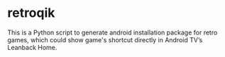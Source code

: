 # retroqik
This is a Python script to generate android installation package for retro games, which could show game's shortcut directly in Android TV’s Leanback Home.

